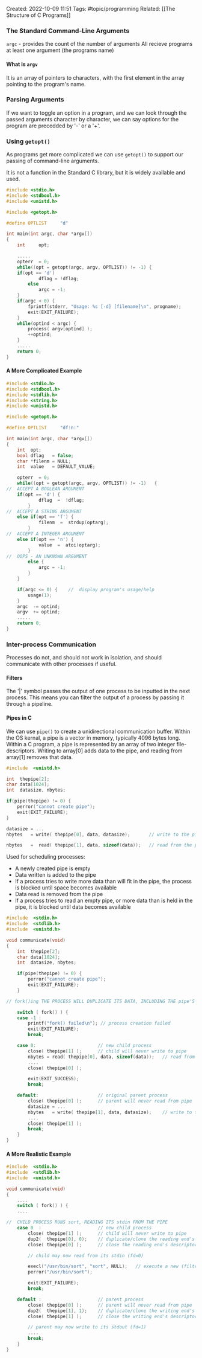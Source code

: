 Created: 2022-10-09 11:51
Tags: #topic/programming 
Related: [[The Structure of C Programs]]

### The Standard Command-Line Arguments
`argc` - provides the count of the number of arguments
All recieve programs at least one argument (the programs name)

#### What is `argv`
It is an array of pointers to characters, with the first element in the array pointing to the program's name.

### Parsing Arguments
If we want to toggle an option in a program, and we can look through the passed arguments character by character,
we can say options for the program are precedded by '-' or a '+'.

### Using `getopt()`
As programs get more complicated we can use `getopt()` to support our passing of command-line arguments.

It is not a function in the Standard C library, but it is widely available and used.

```c
#include <stdio.h>
#include <stdbool.h>
#include <unistd.h>

#include <getopt.h>

#define	OPTLIST		"d"

int main(int argc, char *argv[])
{
    int		opt;

    .....
    opterr	= 0;
    while((opt = getopt(argc, argv, OPTLIST)) != -1) {
	if(opt == 'd')
            dflag = !dflag;
        else
            argc = -1;
    }
    if(argc < 0) {
        fprintf(stderr, "Usage: %s [-d] [filename]\n", progname);  
        exit(EXIT_FAILURE);
    }
    while(optind < argc) {
        process( argv[optind] );
        ++optind;
    }
    .....
    return 0;
}
```

#### A More Complicated Example
```c
#include <stdio.h>
#include <stdbool.h>
#include <stdlib.h>
#include <string.h>
#include <unistd.h>

#include <getopt.h>

#define	OPTLIST		"df:n:"

int main(int argc, char *argv[])
{
    int  opt;
    bool dflag   = false;
    char *filenm = NULL;
    int  value   = DEFAULT_VALUE;

    opterr	= 0;
    while((opt = getopt(argc, argv, OPTLIST)) != -1)   {  
//  ACCEPT A BOOLEAN ARGUMENT
	if(opt == 'd') {
            dflag  =  !dflag;
        }
//  ACCEPT A STRING ARGUMENT
	else if(opt == 'f') {
            filenm  =  strdup(optarg);
        }
//  ACCEPT A INTEGER ARGUMENT
	else if(opt == 'n') {
            value  =  atoi(optarg);
        }
//  OOPS - AN UNKNOWN ARGUMENT
        else {
            argc = -1;
        }
    }

    if(argc <= 0) {    //  display program's usage/help   
        usage(1);
    }
    argc  -= optind;
    argv  += optind;
    .....
    return 0;
}
```

### Inter-process Communication
 Processes do not, and should not work in isolation, and should communicate with other processes if useful.

#### Filters
The '|' symbol passes the output of one process to be inputted in the next process. This means you can filter the output of a process by passing it through a pipeline.

#### Pipes in C
We can use `pipe()` to create a unidirectional communication buffer.
Within the OS kernal, a pipe is a vector in memory, typically 4096 bytes long.
Within a C program, a pipe is represented by an array of two integer file-descriptors. Writing to array[0] adds data to the pipe, and reading from array[1] removes that data.

```c
#include  <unistd.h>

int  thepipe[2];
char data[1024];
int  datasize, nbytes;

if(pipe(thepipe) != 0) {
    perror("cannot create pipe");
    exit(EXIT_FAILURE);
}

datasize = ...
nbytes   = write( thepipe[0], data, datasize);       // write to the pipe

nbytes   =  read( thepipe[1], data, sizeof(data));   // read from the pipe
```

Used for scheduling processes:
- A newly created pipe is empty
- Data written is added to the pipe
- If a process tries to write more data than will fit in the pipe, the process is blocked until space becomes available
- Data read is removed from the pipe
- If a process tries to read an empty pipe, or more data than is held in the pipe, it is blocked until data becomes available

```c
#include  <stdio.h>
#include  <stdlib.h>
#include  <unistd.h>

void communicate(void)
{
    int  thepipe[2];
    char data[1024];
    int  datasize, nbytes;

    if(pipe(thepipe) != 0) {
        perror("cannot create pipe");
        exit(EXIT_FAILURE);
    }

// fork()ing THE PROCESS WILL DUPLICATE ITS DATA, INCLUDING THE pipe'S TWO FILE-DESCRIPTORS

    switch ( fork() ) {
    case -1 :
        printf("fork() failed\n"); // process creation failed
        exit(EXIT_FAILURE);
        break;

    case 0:                       // new child process
        close( thepipe[1] );      // child will never write to pipe
        nbytes = read( thepipe[0], data, sizeof(data));   // read from the pipe
        ....
        close( thepipe[0] );

        exit(EXIT_SUCCESS);
        break;

    default:                      // original parent process
        close( thepipe[0] );      // parent will never read from pipe
        datasize = ...
        nbytes   = write( thepipe[1], data, datasize);    // write to the pipe
        ....
        close( thepipe[1] );
        break;
    }
}
```

#### A More Realistic Example
```c
#include  <stdio.h>
#include  <stdlib.h>
#include  <unistd.h>

void communicate(void)
{
    ....
    switch ( fork() ) {
    ....

//  CHILD PROCESS RUNS sort, READING ITS stdin FROM THE PIPE
    case 0  :                     // new child process
        close( thepipe[1] );      // child will never write to pipe
        dup2(  thepipe[0], 0);    // duplicate/clone the reading end's descriptor and stdin 
        close( thepipe[0] );      // close the reading end's descriptor

        // child may now read from its stdin (fd=0)

        execl("/usr/bin/sort", "sort", NULL);   // execute a new (filter) program
        perror("/usr/bin/sort");

        exit(EXIT_FAILURE);
        break;

    default :                     // parent process
        close( thepipe[0] );      // parent will never read from pipe
        dup2(  thepipe[1], 1);    // duplicate/clone the writing end's descriptor and stdout 
        close( thepipe[1] );      // close the writing end's descriptor

        // parent may now write to its stdout (fd=1)
        ....
        break;
    }
}
```
